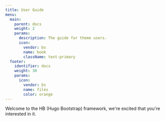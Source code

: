 ```yaml
---
title: User Guide
menu:
  main:
    parent: docs
    weight: 2
    params:
      description: The guide for theme users.
      icon:
        vendor: bs
        name: book
        className: text-primary
  footer:
    identifier: docs
    weight: 30
    params:
      icon: 
        vendor: bs
        name: files
        color: orange
---
```


Welcome to the HB (Hugo Bootstrap) framework, we're excited that you're interested in it.
